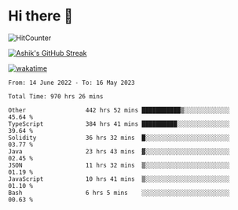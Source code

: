 # Hi there 👋

![HitCounter](https://hits.seeyoufarm.com/api/count/incr/badge.svg?url=https%3A%2F%2Fgithub.com%2Fashrhmn1212%2Fhit-counter)

<!-- ![Contribution Graph](https://github-readme-activity-graph.cyclic.app/graph?username=ashrhmn) -->


<!-- [![Top Langs](https://github-readme-stats.vercel.app/api/top-langs/?username=ashrhmn&layout=compact&theme=synthwave&langs_count=10&card_width=445)](https://github.com/anuraghazra/github-readme-stats) -->

[![Ashik's GitHub Streak](https://github-readme-streak-stats.herokuapp.com/?user=ashrhmn&theme=blood&fire=DD7F1C&background=151515&dates=9f9f9f&border=DD2727)](https://git.io/streak-stats)

<!-- ![Ashik's GitHub stats](https://github-readme-stats.vercel.app/api/?username=ashrhmn&show_icons=true&title_color=fff&icon_color=79ff97&text_color=9f9f9f&bg_color=151515) -->

[![wakatime](https://wakatime.com/badge/user/3df86613-ba63-4631-8e65-0ff18e7becad.svg)](https://wakatime.com/@3df86613-ba63-4631-8e65-0ff18e7becad)

<!--START_SECTION:waka-->

```text
From: 14 June 2022 - To: 16 May 2023

Total Time: 970 hrs 26 mins

Other                 442 hrs 52 mins ███████████▒░░░░░░░░░░░░░   45.64 %
TypeScript            384 hrs 41 mins ██████████░░░░░░░░░░░░░░░   39.64 %
Solidity              36 hrs 32 mins  █░░░░░░░░░░░░░░░░░░░░░░░░   03.77 %
Java                  23 hrs 43 mins  ▓░░░░░░░░░░░░░░░░░░░░░░░░   02.45 %
JSON                  11 hrs 32 mins  ▒░░░░░░░░░░░░░░░░░░░░░░░░   01.19 %
JavaScript            10 hrs 41 mins  ▒░░░░░░░░░░░░░░░░░░░░░░░░   01.10 %
Bash                  6 hrs 5 mins    ░░░░░░░░░░░░░░░░░░░░░░░░░   00.63 %
```

<!--END_SECTION:waka-->


<!--### Most Used Languages
<img src="https://wakatime.com/share/@ashrhmn/24ecb986-5bf8-4607-af7f-0aab08908d8c.png" />

### Favourite Tools
<img src="https://wakatime.com/share/@ashrhmn/f4e08015-f3bc-460a-9228-95a3ba11c604.png" />-->
